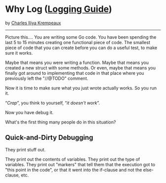 # Why Log ([Logging Guide](../../README.md))

by [Charles Iliya Krempeaux](http://changelog.ca/)

---

Picture this….
You are writing some Go code.
You have been spending the last 5 to 15 minutes creating one functional piece of code.
The smallest piece of code that you can create before you can do a useful test, to make sure it works.

Maybe that means you were writing a function.
Maybe that means you created a new struct with some methods.
Or even, maybe that means you finally got around to implementing that code in that place where you previously left the "//@TODO" comment.

Now it is time to make sure what you just wrote actually works.
So you run it.

“_Crap_”, you think to yourself, “_it doesn't work_”.

Now you have debug it.

What's the first thing many people do in this situation?

## Quick-and-Dirty Debugging

They print stuff out.

They print out the contents of variables.
They print out the type of variables.
They print out "markers" that tell them that the execution got to "this point in the code", or that it went into the if-clause and not the else-clause, etc.
